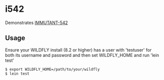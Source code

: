 # i542

Demonstrates [IMMUTANT-542](https://issues.jboss.org/browse/IMMUTANT-542)

## Usage

Ensure your WILDFLY install (8.2 or higher) has a user with 'testuser'
for both its username and password and then set WILDFLY_HOME and
run 'lein test'
    
    $ export WILDFLY_HOME=/path/to/your/wildfly
    $ lein test

